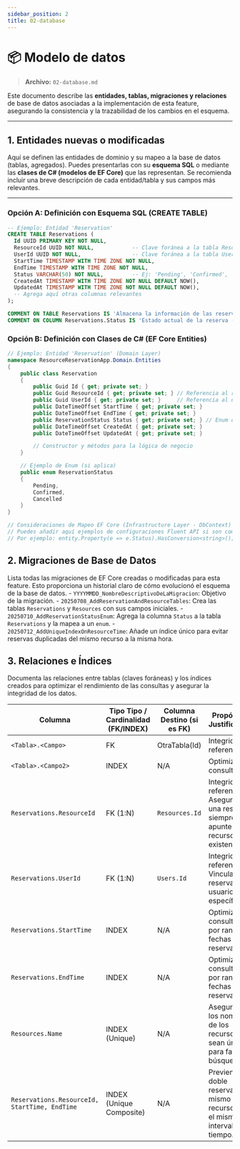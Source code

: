 ```yaml
---
sidebar_position: 2
title: 02-database
---
```


# 📦 Modelo de datos

> **Archivo:** `02-database.md`

Este documento describe las **entidades, tablas, migraciones y relaciones** de base de datos asociadas a la implementación de esta feature, asegurando la consistencia y la trazabilidad de los cambios en el esquema.

---

## 1. Entidades nuevas o modificadas
<!-- Define las tablas o agregados con su esquema SQL o clases EF -->
Aquí se definen las entidades de dominio y su mapeo a la base de datos (tablas, agregados). Puedes presentarlas con su **esquema SQL** o mediante las **clases de C# (modelos de EF Core)** que las representan. Se recomienda incluir una breve descripción de cada entidad/tabla y sus campos más relevantes.

---

### Opción A: Definición con Esquema SQL (CREATE TABLE)

```sql
-- Ejemplo: Entidad 'Reservation'
CREATE TABLE Reservations (
  Id UUID PRIMARY KEY NOT NULL,
  ResourceId UUID NOT NULL,            -- Clave foránea a la tabla Resources
  UserId UUID NOT NULL,                -- Clave foránea a la tabla Users
  StartTime TIMESTAMP WITH TIME ZONE NOT NULL,
  EndTime TIMESTAMP WITH TIME ZONE NOT NULL,
  Status VARCHAR(50) NOT NULL,         -- Ej: 'Pending', 'Confirmed', 'Cancelled'
  CreatedAt TIMESTAMP WITH TIME ZONE NOT NULL DEFAULT NOW(),
  UpdatedAt TIMESTAMP WITH TIME ZONE NOT NULL DEFAULT NOW(),
  -- Agrega aquí otras columnas relevantes
);

COMMENT ON TABLE Reservations IS 'Almacena la información de las reservas de recursos.';
COMMENT ON COLUMN Reservations.Status IS 'Estado actual de la reserva (Pendiente, Confirmada, Cancelada).';
```

### Opción B: Definición con Clases de C# (EF Core Entities)
```c#
// Ejemplo: Entidad 'Reservation' (Domain Layer)
namespace ResourceReservationApp.Domain.Entities
{
    public class Reservation
    {
        public Guid Id { get; private set; }
        public Guid ResourceId { get; private set; } // Referencia al recurso reservado
        public Guid UserId { get; private set; }     // Referencia al usuario que realiza la reserva
        public DateTimeOffset StartTime { get; private set; }
        public DateTimeOffset EndTime { get; private set; }
        public ReservationStatus Status { get; private set; } // Enum o string
        public DateTimeOffset CreatedAt { get; private set; }
        public DateTimeOffset UpdatedAt { get; private set; }

        // Constructor y métodos para la lógica de negocio
    }

    // Ejemplo de Enum (si aplica)
    public enum ReservationStatus
    {
        Pending,
        Confirmed,
        Cancelled
    }
}

// Consideraciones de Mapeo EF Core (Infrastructure Layer - DbContext)
// Puedes añadir aquí ejemplos de configuraciones Fluent API si son complejas.
// Por ejemplo: entity.Property(e => e.Status).HasConversion<string>();
```

## 2. Migraciones de Base de Datos
Lista todas las migraciones de EF Core creadas o modificadas para esta feature. Esto proporciona un historial claro de cómo evolucionó el esquema de la base de datos.
    - `YYYYMMDD_NombreDescriptivoDeLaMigracion`: Objetivo de la migración.
      - `20250708_AddReservationAndResourceTables`: Crea las tablas `Reservations` y `Resources` con sus campos iniciales.
      - `20250710_AddReservationStatusEnum`: Agrega la columna `Status` a la tabla `Reservations` y la mapea a un `enum`.
      - `20250712_AddUniqueIndexOnResourceTime`: Añade un índice único para evitar reservas duplicadas del mismo recurso a la misma hora.

## 3. Relaciones e Índices
Documenta las relaciones entre tablas (claves foráneas) y los índices creados para optimizar el rendimiento de las consultas y asegurar la integridad de los datos.

| Columna | Tipo Tipo / Cardinalidad <br/> (FK/INDEX)	 | 	Columna Destino (si es FK) | Propósito / Justificación |
|---------|------------------|------------|----------------------|
|`<Tabla>.<Campo>` | FK  |OtraTabla(Id) |Integridad referencial |
|`<Tabla>.<Campo2>` | INDEX | N/A|Optimizar consultas X |
|`Reservations.ResourceId`| FK (1:N) | `Resources.Id` | Integridad referencial: Asegura que una reserva siempre apunte a un recurso existente.|
| `Reservations.UserId` | FK (1:N) | `Users.Id` | Integridad referencial: Vincula la reserva a un usuario específico.|
| `Reservations.StartTime` | INDEX | N/A | Optimizar consultas por rango de fechas de reserva.|
|`Reservations.EndTime` | INDEX | N/A | Optimizar consultas por rango de fechas de reserva. |
|`Resources.Name` | INDEX (Unique) | N/A | Asegura que los nombres de los recursos sean únicos para facilitar búsquedas. |
|`Reservations.ResourceId, StartTime, EndTime` |INDEX (Unique Composite) | N/A |Previene la doble reserva del mismo recurso para el mismo intervalo de tiempo.|
